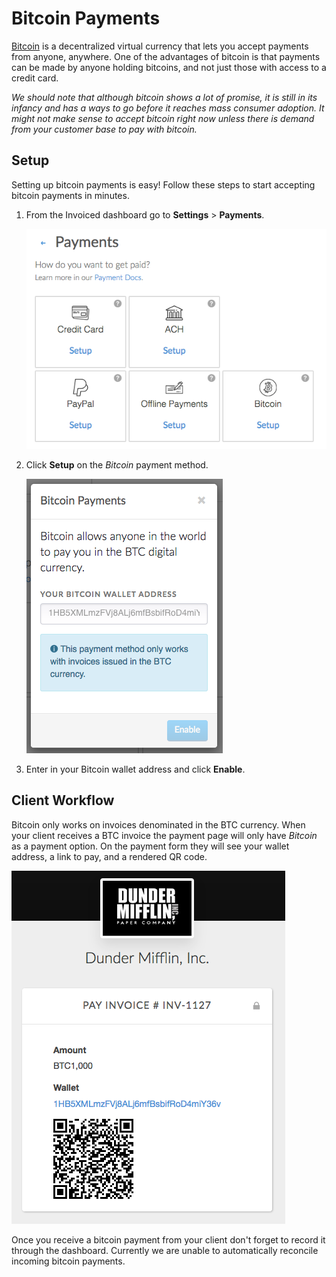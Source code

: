 # Bitcoin Payments

[Bitcoin](https://bitcoin.org) is a decentralized virtual currency that lets you accept payments from anyone, anywhere. One of the advantages of bitcoin is that payments can be made by anyone holding bitcoins, and not just those with access to a credit card.

*We should note that although bitcoin shows a lot of promise, it is still in its infancy and has a ways to go before it reaches mass consumer adoption. It might not make sense to accept bitcoin right now unless there is demand from your customer base to pay with bitcoin.*

## Setup

Setting up bitcoin payments is easy! Follow these steps to start accepting bitcoin payments in minutes.

1. From the Invoiced dashboard go to **Settings** > **Payments**.

   [![Payment Settings](../img/payment-settings.png)](../img/payment-settings.png)

2. Click **Setup** on the *Bitcoin* payment method.

   [![Bitcoin Setup](../img/bitcoin-setup.png)](../img/bitcoin-setup.png)

3. Enter in your Bitcoin wallet address and click **Enable**.

## Client Workflow

Bitcoin only works on invoices denominated in the BTC currency. When your client receives a BTC invoice the payment page will only have *Bitcoin* as a payment option. On the payment form they will see your wallet address, a link to pay, and a rendered QR code.

[![Bitcoin payments](../img/bitcoin-payment-form.png)](../img/bitcoin-payment-form.png)

Once you receive a bitcoin payment from your client don't forget to record it through the dashboard. Currently we are unable to automatically reconcile incoming bitcoin payments.